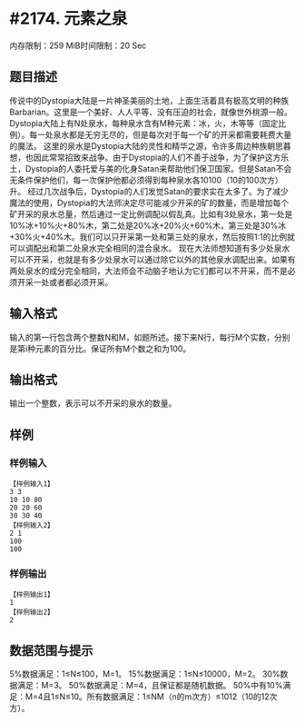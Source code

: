 # #2174. 元素之泉

内存限制：259 MiB时间限制：20 Sec

## 题目描述

传说中的Dystopia大陆是一片神圣美丽的土地，上面生活着具有极高文明的种族Barbarian。这里是一个美好、人人平等、没有压迫的社会，就像世外桃源一般。 Dystopia大陆上有N处泉水，每种泉水含有M种元素：冰，火，木等等（固定比例）。每一处泉水都是无穷无尽的，但是每次对于每一个矿的开采都需要耗费大量的魔法。 这里的泉水是Dystopia大陆的灵性和精华之源，令许多周边种族朝思暮想，也因此常常招致来战争。由于Dystopia的人们不善于战争，为了保护这方乐土，Dystopia的人委托爱与美的化身Satan来帮助他们保卫国家。但是Satan不会无条件保护他们，每一次保护他都必须得到每种泉水各10100（10的100次方）升。 经过几次战争后，Dystopia的人们发觉Satan的要求实在太多了。为了减少魔法的使用，Dystopia的大法师决定尽可能减少开采的矿的数量，而是增加每个矿开采的泉水总量，然后通过一定比例调配以假乱真。比如有3处泉水，第一处是10%冰+10%火+80%木，第二处是20%冰+20%火+60%木，第三处是30%冰+30%火+40%木。我们可以只开采第一处和第三处的泉水，然后按照1:1的比例就可以调配出和第二处泉水完全相同的混合泉水。 现在大法师想知道有多少处泉水可以不开采，也就是有多少处泉水可以通过除它以外的其他泉水调配出来。如果有两处泉水的成分完全相同，大法师会不动脑子地认为它们都可以不开采，而不是必须开采一处或者都必须开采。

## 输入格式

输入的第一行包含两个整数N和M，如题所述。接下来N行，每行M个实数，分别是第i种元素的百分比。保证所有M个数之和为100。

## 输出格式

输出一个整数，表示可以不开采的泉水的数量。

## 样例

### 样例输入

    
    【样例输入1】
    3 3
    10 10 80
    20 20 60
    30 30 40
    【样例输入2】
    2 1
    100
    100
    

### 样例输出

    
    【样例输出1】
    1
    【样例输出2】
    2
    

## 数据范围与提示

5%数据满足：1&le;N&le;100，M=1。 15%数据满足：1&le;N&le;10000，M=2。 30%数据满足：M=3。 50%数据满足：M=4，且保证都是随机数据。 50%中有10%满足：M=4且1&le;N&le;10。所有数据满足：1&le;NM（n的m次方）&le;1012（10的12次方）。
